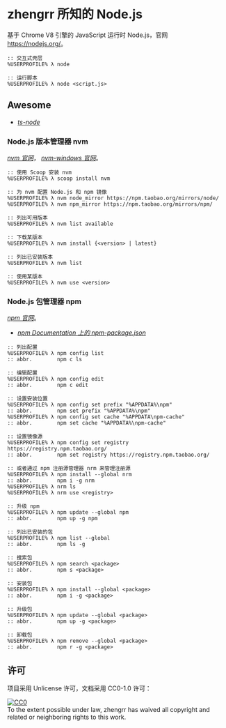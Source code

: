 # zhengrr 所知的 Node.js

基于 Chrome V8 引擎的 JavaScript 运行时 Node.js，官网 <https://nodejs.org/>。

```cmder
:: 交互式壳层
%USERPROFILE% λ node

:: 运行脚本
%USERPROFILE% λ node <script.js>
```

## Awesome

*   [*ts-node*](https://github.com/TypeStrong/ts-node)

### Node.js 版本管理器 nvm

[*nvm 官网*](https://github.com/nvm-sh/nvm)，
[*nvm-windows 官网*](https://github.com/coreybutler/nvm-windows)。

```cmder
:: 使用 Scoop 安装 nvm
%USERPROFILE% λ scoop install nvm

:: 为 nvm 配置 Node.js 和 npm 镜像
%USERPROFILE% λ nvm node_mirror https://npm.taobao.org/mirrors/node/
%USERPROFILE% λ nvm npm_mirror https://npm.taobao.org/mirrors/npm/

:: 列出可用版本
%USERPROFILE% λ nvm list available

:: 下载某版本
%USERPROFILE% λ nvm install {<version> | latest}

:: 列出已安装版本
%USERPROFILE% λ nvm list

:: 使用某版本
%USERPROFILE% λ nvm use <version>
```

### Node.js 包管理器 npm

[*npm 官网*](https://npmjs.com/)。

*   [*npm Documentation 上的 npm-package.json*](https://docs.npmjs.com/configuring-npm/package-json.html)

```cmder
:: 列出配置
%USERPROFILE% λ npm config list
:: abbr.        npm c ls

:: 编辑配置
%USERPROFILE% λ npm config edit
:: abbr.        npm c edit

:: 设置安装位置
%USERPROFILE% λ npm config set prefix "%APPDATA%\npm"
:: abbr.        npm set prefix "%APPDATA%\npm"
%USERPROFILE% λ npm config set cache "%APPDATA\npm-cache"
:: abbr.        npm set cache "%APPDATA%\npm-cache"

:: 设置镜像源
%USERPROFILE% λ npm config set registry https://registry.npm.taobao.org/
:: abbr.        npm set registry https://registry.npm.taobao.org/

:: 或者通过 npm 注册源管理器 nrm 来管理注册源
%USERPROFILE% λ npm install --global nrm
:: abbr.        npm i -g nrm
%USERPROFILE% λ nrm ls
%USERPROFILE% λ nrm use <registry>

:: 升级 npm
%USERPROFILE% λ npm update --global npm
:: abbr.        npm up -g npm

:: 列出已安装的包
%USERPROFILE% λ npm list --global
:: abbr.        npm ls -g

:: 搜索包
%USERPROFILE% λ npm search <package>
:: abbr.        npm s <package>

:: 安装包
%USERPROFILE% λ npm install --global <package>
:: abbr.        npm i -g <package>

:: 升级包
%USERPROFILE% λ npm update --global <package>
:: abbr.        npm up -g <package>

:: 卸载包
%USERPROFILE% λ npm remove --global <package>
:: abbr.        npm r -g <package>
```

## 许可

项目采用 Unlicense 许可，文档采用 CC0-1.0 许可：

<p xmlns:dct="https://purl.org/dc/terms/">
  <a rel="license"
     href="https://creativecommons.org/publicdomain/zero/1.0/">
    <img src="https://licensebuttons.net/p/zero/1.0/88x31.png" style="border-style: none;" alt="CC0" />
  </a>
  <br />
  To the extent possible under law,
  <span resource="[_:publisher]" rel="dct:publisher">
    <span property="dct:title">zhengrr</span></span>
  has waived all copyright and related or neighboring rights to this work.
</p>
